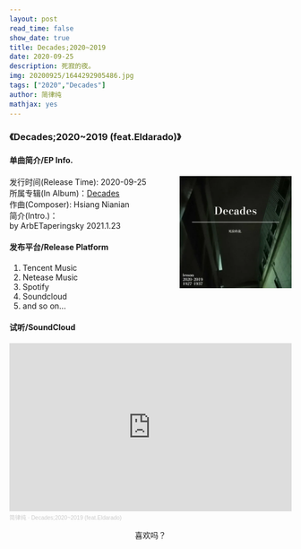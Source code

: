 ```yaml
---
layout: post
read_time: false
show_date: true
title: Decades;2020~2019
date: 2020-09-25
description: 死寂的夜。
img: 20200925/1644292905486.jpg
tags: ["2020","Decades"]
author: 简律纯
mathjax: yes
---
```

### 《Decades;2020~2019 (feat.Eldarado)》

#### 单曲简介/EP Info.

<img width="200" align="right" src="../assets/img/20200925/1644292905486.jpg" >

发行时间(Release Time): 2020-09-25<br>
所属专辑(In Album)：[Decades](./tag.html?tag=Decades)<br>
作曲(Composer): Hsiang Nianian<br>
简介(Intro.)：<br>
by ArbETaperingsky 2021.1.23

#### 发布平台/Release Platform

1. Tencent Music
2. Netease Music
3. Spotify
4. Soundcloud
5. and so on...

#### 试听/SoundCloud

<iframe width="100%" height="300" scrolling="no" frameborder="no" allow="autoplay" src="https://w.soundcloud.com/player/?url=https%3A//api.soundcloud.com/tracks/1447516405&color=%23ff5500&auto_play=false&hide_related=false&show_comments=true&show_user=true&show_reposts=false&show_teaser=true&visual=true"></iframe><div style="font-size: 10px; color: #cccccc;line-break: anywhere;word-break: normal;overflow: hidden;white-space: nowrap;text-overflow: ellipsis; font-family: Interstate,Lucida Grande,Lucida Sans Unicode,Lucida Sans,Garuda,Verdana,Tahoma,sans-serif;font-weight: 100;"><a href="https://soundcloud.com/hsiang_nianian" title="简律纯" target="_blank" style="color: #cccccc; text-decoration: none;">简律纯</a> · <a href="https://soundcloud.com/hsiang_nianian/decades20202019-feateldarado" title="Decades;2020~2019 (feat.Eldarado)" target="_blank" style="color: #cccccc; text-decoration: none;">Decades;2020~2019 (feat.Eldarado)</a></div>

<p align="center"><a>喜欢吗？</a></p>
